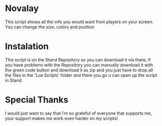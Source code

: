 # Novalay
This script shows all the info you would want from players on your screen.
You can change the size, colors and position

# Instalation
This script is on the Stand Repository so you can download it via there,
if you have problems with the Repository you can manually download it with the green code button and download it as zip
and you just have to drop all the files in the 'Lua Scripts' folder and there you go u can open up the script in Stand.

# Special Thanks
I would just want to say that i'm so grateful of everyone that supports me, your support makes me work even harder on my scripts!
